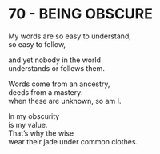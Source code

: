 # 70 - BEING OBSCURE



My words are so easy to understand,  
so easy to follow,  

and yet nobody in the world  
understands or follows them.  

Words come from an ancestry,  
deeds from a mastery:  
when these are unknown, so am I.  

In my obscurity  
is my value.  
That’s why the wise  
wear their jade under common clothes.  


